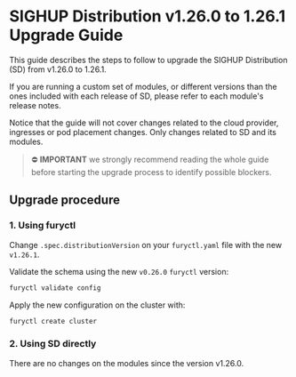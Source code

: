 # SIGHUP Distribution v1.26.0 to 1.26.1 Upgrade Guide

This guide describes the steps to follow to upgrade the SIGHUP Distribution (SD) from v1.26.0 to 1.26.1.

If you are running a custom set of modules, or different versions than the ones included with each release of SD, please refer to each module's release notes.

Notice that the guide will not cover changes related to the cloud provider, ingresses or pod placement changes. Only changes related to SD and its modules.

> ⛔️ **IMPORTANT**
> we strongly recommend reading the whole guide before starting the upgrade process to identify possible blockers.

## Upgrade procedure

### 1. Using furyctl

Change `.spec.distributionVersion` on your `furyctl.yaml` file with the new `v1.26.1`.

Validate the schema using the new `v0.26.0` `furyctl` version:

```bash
furyctl validate config
```

Apply the new configuration on the cluster with:

```bash
furyctl create cluster
```

### 2. Using SD directly

There are no changes on the modules since the version v1.26.0.